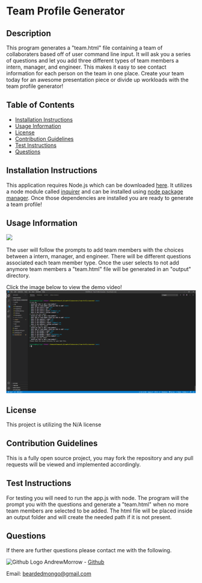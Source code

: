 # Team Profile Generator

## Description

This program generates a "team.html" file containing a team of collaboraters based off of user command line input. It will ask you a series of questions and let you add three different types of team members a intern, manager, and engineer. This makes it easy to see contact information for each person on the team in one place. Create your team today for an awesome presentation piece or divide up workloads with the team profile generator!

## Table of Contents

-   [Installation Instructions](#installation-instructions)
-   [Usage Information](#usage-information)
-   [License](#license)
-   [Contribution Guidelines](#contribution-guidelines)
-   [Test Instructions](#test-instructions)
-   [Questions](#questions)

## Installation Instructions

This application requires Node.js which can be downloaded <a href="https://nodejs.org/en/" target="_blank">here</a>. It utilizes a node module called <a href="https://www.npmjs.com/package/inquirer" target="_blank">inquirer</a> and can be installed using <a href="https://www.npmjs.com/" target="_blank">node package manager</a>. Once those dependencies are installed you are ready to generate a team profile!

## Usage Information

<img src = "https://img.shields.io/badge/license-None-blue">

The user will follow the prompts to add team members with the choices between a intern, manager, and engineer. There will be different questions associated each team member type. Once the user selects to not add anymore team members a "team.html" file will be generated in an "output" directory.

Click the image below to view the demo video!
[![Demo Video](assets/images/teamProfileGeneratorScreenshot.png)](https://drive.google.com/file/d/1brSJHCwnpqSAuIlLjuD41sfT_dAcxAlJ/view)

## License

This project is utilizing the N/A license

## Contribution Guidelines

This is a fully open source project, you may fork the repository and any pull requests will be viewed and implemented accordingly.

## Test Instructions

For testing you will need to run the app.js with node. The program will the prompt you with the questions and generate a "team.html" when no more team members are selected to be added. The html file will be placed inside an output folder and will create the needed path if it is not present.

## Questions

If there are further questions please contact me with the following.

<img src = "images/githubLogoCrop.png" alt= 'Github Logo' width="15px" height="15px"> AndrewMorrow - <a href="https://github.com/AndrewMorrow" target= "_blank">Github</a>

Email: beardedmongo@gmail.com
